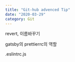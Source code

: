 ```yaml
---
title: "Git-hub advenced Tip"
date: "2020-03-29"
category: Git
---
```


revert, 이름바꾸기

gatsby의 prettierrc의 역할

.eslintrc.js